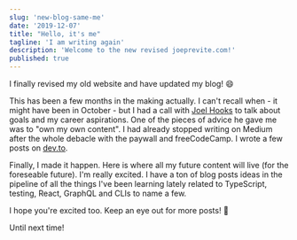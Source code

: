 ```yaml
---
slug: 'new-blog-same-me'
date: '2019-12-07'
title: "Hello, it's me"
tagline: 'I am writing again'
description: 'Welcome to the new revised joeprevite.com!'
published: true
---
```


I finally revised my old website and have updated my blog! 😄

This has been a few months in the making actually. I can't recall when - it might have been in October - but I had a call with [Joel Hooks](https://joelhooks.com/) to talk about goals and my career aspirations. One of the pieces of advice he gave me was to "own my own content". I had already stopped writing on Medium after the whole debacle with the paywall and freeCodeCamp. I wrote a few posts on [dev.to](https://dev.to).

Finally, I made it happen. Here is where all my future content will live (for the foreseable future). I'm really excited. I have a ton of blog posts ideas in the pipeline of all the things I've been learning lately related to TypeScript, testing, React, GraphQL and CLIs to name a few.

I hope you're excited too. Keep an eye out for more posts! 👀

Until next time!
